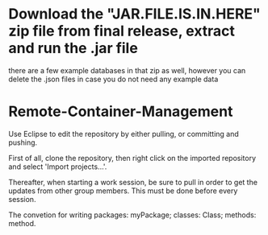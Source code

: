# Download the "JAR.FILE.IS.IN.HERE" zip file from final release, extract and run the .jar file
there are a few example databases in that zip as well, however you can delete the .json files in case you do not need any example data






# Remote-Container-Management

Use Eclipse to edit the repository by either pulling, or committing and pushing.

First of all, clone the repository, then right click on the imported repository and select 'Import projects...'.

Thereafter, when starting a work session, be sure to pull in order to get the updates from other group members. This must be done before every session. 

The convetion for writing packages:  myPackage;
                           classes:  Class;
                           methods:  method.

